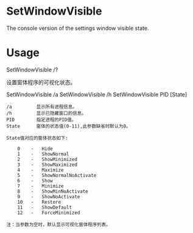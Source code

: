 # SetWindowVisible
The console version of the settings window visible state.

# Usage
SetWindowVisible /?

设置窗体程序的可视化状态。

SetWindowVisible /a
SetWindowVisible /h
SetWindowVisible PID [State]

    /a         显示所有进程信息。
    /h         显示已隐藏窗口的信息。
    PID        指定进程的PID值。
    State      窗体的状态值(0-11),此参数缺省时默认为0。

    State值对应的窗体状态如下:

        0    -   Hide
        1    -   ShowNormal
        2    -   ShowMinimized
        3    -   ShowMaximized
        4    -   Maximize
        5    -   ShowNormalNoActivate
        6    -   Show
        7    -   Minimize
        8    -   ShowMinNoActivate
        9    -   ShowNoActivate
        10   -   Restore
        11   -   ShowDefault
        12   -   ForceMinimized

    注：当参数为空时，默认显示可视化窗体程序列表。
